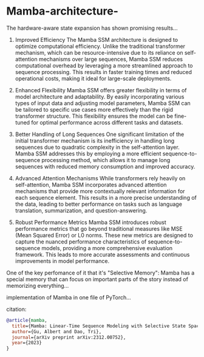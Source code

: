 # Mamba-architecture-


The hardware-aware state expansion has shown promising results...

1. Improved Efficiency
The Mamba SSM architecture is designed to optimize computational efficiency. Unlike the traditional transformer mechanism, which can be resource-intensive due to its reliance on self-attention mechanisms over large sequences, Mamba SSM reduces computational overhead by leveraging a more streamlined approach to sequence processing. This results in faster training times and reduced operational costs, making it ideal for large-scale deployments.

2. Enhanced Flexibility
Mamba SSM offers greater flexibility in terms of model architecture and adaptability. By easily incorporating various types of input data and adjusting model parameters, Mamba SSM can be tailored to specific use cases more effectively than the rigid transformer structure. This flexibility ensures the model can be fine-tuned for optimal performance across different tasks and datasets.

3. Better Handling of Long Sequences
One significant limitation of the initial transformer mechanism is its inefficiency in handling long sequences due to quadratic complexity in the self-attention layer. Mamba SSM addresses this by employing a more efficient sequence-to-sequence processing method, which allows it to manage long sequences with reduced memory consumption and improved accuracy.

4. Advanced Attention Mechanisms
While transformers rely heavily on self-attention, Mamba SSM incorporates advanced attention mechanisms that provide more contextually relevant information for each sequence element. This results in a more precise understanding of the data, leading to better performance on tasks such as language translation, summarization, and question-answering.

5. Robust Performance Metrics
Mamba SSM introduces robust performance metrics that go beyond traditional measures like MSE (Mean Squared Error) or L0 norms. These new metrics are designed to capture the nuanced performance characteristics of sequence-to-sequence models, providing a more comprehensive evaluation framework. This leads to more accurate assessments and continuous improvements in model performance.


One of the key perfomance of it that it's "Selective Memory": Mamba has a special memory that can focus on important parts of the story instead of memorizing everything...


implementation of Mamba in one file of PyTorch...

citation:

```bibTex
@article{mamba,
  title={Mamba: Linear-Time Sequence Modeling with Selective State Spaces},
  author={Gu, Albert and Dao, Tri},
  journal={arXiv preprint arXiv:2312.00752},
  year={2023}
} 




